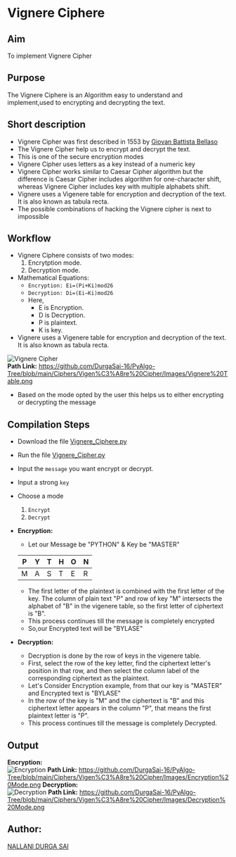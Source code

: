 # Vignere Ciphere
## Aim 
To implement Vignere Cipher
## Purpose
The Vignere Ciphere is an Algorithm easy to understand and implement,used to encrypting and decrypting the text. 
## Short description
- Vignere Cipher was first described in 1553 by [Giovan Battista Bellaso](https://en.wikipedia.org/wiki/Giovan_Battista_Bellaso) 
- The Vignere Cipher help us to encrypt and decrypt the text.
- This is one of the secure encryption modes
- Vignere Cipher uses letters as a key instead of a numeric key 
- Vignere Cipher works similar to Caesar Cipher algorithm but the difference is Caesar Cipher includes algorithm for one-character shift, whereas Vignere Cipher includes key with multiple alphabets shift.
- Vignere uses a Vigenere table for encryption and decryption of the text. It is also known as tabula recta.
- The possible combinations of hacking the Vignere cipher is next to impossible

## Workflow
- Vignere Ciphere consists of two modes:
    1. Encrytption mode.
    2. Decryption mode.
- Mathematical Equations:
    - `Encryption: Ei=(Pi+Ki)mod26`
    - `Decryption: Di=(Ei−Ki)mod26`
    - Here,
      - E is Encryption.
      - D is Decryption.
      - P is plaintext.
      - K is key.
- Vignere uses a Vigenere table for encryption and decryption of the text. It is also known as tabula recta.

![Vignere Cipher](https://user-images.githubusercontent.com/85128689/126861976-baaeb39a-9fb1-4676-bd89-606c7d5e2149.png)  
**Path Link:** https://github.com/DurgaSai-16/PyAlgo-Tree/blob/main/Ciphers/Vigen%C3%A8re%20Cipher/Images/Vignere%20Table.png
- Based on the mode opted by the user this helps us to either encrypting or decrypting the message

## Compilation Steps
- Download the file [Vignere_Ciphere.py](https://github.com/DurgaSai-16/PyAlgo-Tree/blob/main/Ciphers/Vigen%C3%A8re%20Cipher/Vignere_Cipher.py)
- Run the file [Vignere_Cipher.py](https://github.com/DurgaSai-16/PyAlgo-Tree/blob/main/Ciphers/Vigen%C3%A8re%20Cipher/Vignere_Cipher.py)
- Input the `message` you want encrypt or decrypt.
- Input a strong `key` 
- Choose a mode 
    1. `Encrypt`
    2. `Decrypt`
- **Encryption:**  
    - Let our Message be "PYTHON" & Key be "MASTER"   
 
    |P|Y|T|H|O|N|
    |-|-|-|-|-|-|
    |M|A|S|T|E|R|
   
    - The first letter of the plaintext is combined with the first letter of the key. The column of plain text "P" and row of key "M" intersects the alphabet of "B" in the vigenere table, so the first letter of ciphertext is "B".
    - This process continues till the message is completely encrypted
    - So,our Encrypted text will be "BYLASE" 
 - **Decryption:**
    - Decryption is done by the row of keys in the vigenere table.
    -  First, select the row of the key letter, find the ciphertext letter's position in that row, and then select the column label of the corresponding ciphertext as the plaintext. 
    -  Let's Consider Encryption example, from that our key is "MASTER" and Encrypted text is "BYLASE"
    -  In the row of the key is "M" and the ciphertext is "B" and this ciphertext letter appears in the column "P", that means the first plaintext letter is "P".
    - This process continues till the message is completely Decrypted.

## Output
**Encryption:**  
![Encryption](https://user-images.githubusercontent.com/85128689/126864767-a193803b-ee60-4e3c-9b53-c71e2c242a6d.png)
**Path Link:** https://github.com/DurgaSai-16/PyAlgo-Tree/blob/main/Ciphers/Vigen%C3%A8re%20Cipher/Images/Encryption%20Mode.png
**Decryption:**  
![Decryption](https://user-images.githubusercontent.com/85128689/126864791-41ca2fba-363f-42be-828c-890fb6419eaf.png)
**Path Link:** https://github.com/DurgaSai-16/PyAlgo-Tree/blob/main/Ciphers/Vigen%C3%A8re%20Cipher/Images/Decryption%20Mode.png

## Author:
[NALLANI DURGA SAI](https://github.com/DurgaSai-16)
